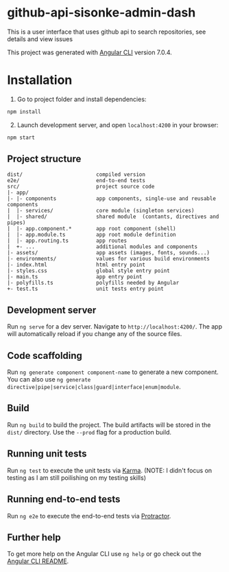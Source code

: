 # github-api-sisonke-admin-dash
This is a user interface that uses github api to search repositories, see details and view issues

This project was generated with [Angular CLI](https://github.com/angular/angular-cli) version 7.0.4.
# Installation

1. Go to project folder and install dependencies:

```bash
npm install
```
2. Launch development server, and open `localhost:4200` in your browser:

```bash
npm start
```
## Project structure

```
dist/                        compiled version
e2e/                         end-to-end tests
src/                         project source code
|- app/ 
|- |- components             app components, single-use and reusable components
|  |- services/              core module (singleton services)
|  |- shared/                shared module  (contants, directives and pipes)
|  |- app.component.*        app root component (shell)
|  |- app.module.ts          app root module definition
|  |- app.routing.ts         app routes
|  +- ...                    additional modules and components
|- assets/                   app assets (images, fonts, sounds...)
|- environments/             values for various build environments
|- index.html                html entry point
|- styles.css                global style entry point
|- main.ts                   app entry point
|- polyfills.ts              polyfills needed by Angular
+- test.ts                   unit tests entry point
```

## Development server

Run `ng serve` for a dev server. Navigate to `http://localhost:4200/`. The app will automatically reload if you change any of the source files.

## Code scaffolding

Run `ng generate component component-name` to generate a new component. You can also use `ng generate directive|pipe|service|class|guard|interface|enum|module`.

## Build

Run `ng build` to build the project. The build artifacts will be stored in the `dist/` directory. Use the `--prod` flag for a production build.

## Running unit tests

Run `ng test` to execute the unit tests via [Karma](https://karma-runner.github.io). (NOTE: I didn't focus on testing as I am still poilishing on my testing skills)

## Running end-to-end tests

Run `ng e2e` to execute the end-to-end tests via [Protractor](http://www.protractortest.org/).

## Further help

To get more help on the Angular CLI use `ng help` or go check out the [Angular CLI README](https://github.com/angular/angular-cli/blob/master/README.md).
